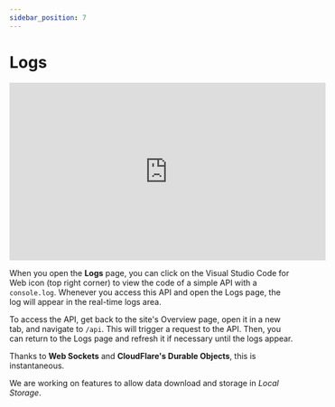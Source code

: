 ```yaml
---
sidebar_position: 7
---
```


# Logs

<div style={{textAlign: 'center'}}><iframe width="560" height="315" src="https://www.youtube.com/embed/giELfU942Dw" title="YouTube video player" frameBorder="0" allow="accelerometer; autoplay; clipboard-write; encrypted-media; gyroscope; picture-in-picture" allowFullScreen style={{ maxWidth: '100%' }}></iframe></div>

When you open the **Logs** page, you can click on the Visual Studio Code for Web icon (top right corner) to view the code of a simple API with a `console.log`. Whenever you access this API and open the Logs page, the log will appear in the real-time logs area.

To access the API, get back to the site's Overview page, open it in a new tab, and navigate to `/api`. This will trigger a request to the API. Then, you can return to the Logs page and refresh it if necessary until the logs appear.

Thanks to **Web Sockets** and **CloudFlare's Durable Objects**, this is instantaneous.

We are working on features to allow data download and storage in *Local Storage*.

